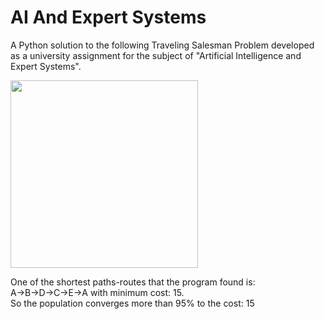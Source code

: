 # AI And Expert Systems
A Python solution to the following Traveling Salesman Problem developed as a university assignment for the subject of "Artificial Intelligence and Expert Systems".

<img src="https://user-images.githubusercontent.com/61287375/193820867-7c1d0255-b7a8-48fc-8c95-0db40a012fb4.png" width="300"/>

Οne of the shortest paths-routes that the program found is: A→B→D→C→E→A with minimum cost: 15.<br>
So the population converges more than 95% to the cost: 15
